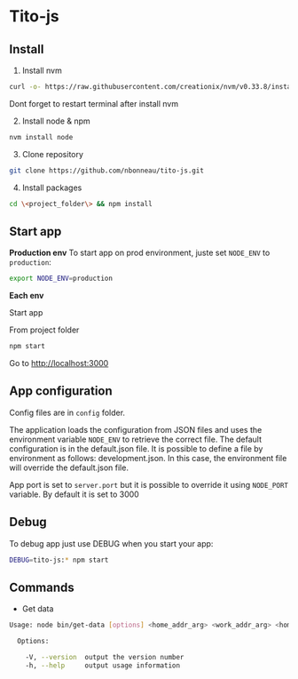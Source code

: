 # Tito-js

## Install

1. Install nvm

```bash
curl -o- https://raw.githubusercontent.com/creationix/nvm/v0.33.8/install.sh | bash
```

Dont forget to restart terminal after install nvm

2. Install node & npm

```bash
nvm install node
```

3. Clone repository

```bash
git clone https://github.com/nbonneau/tito-js.git
```

4. Install packages

```bash
cd \<project_folder\> && npm install
```

## Start app

__Production env__
To start app on prod environment, juste set `NODE_ENV` to `production`:

```bash
export NODE_ENV=production
```

__Each env__

Start app

From project folder

```bash
npm start
```

Go to [http://localhost:3000](http://localhost:3000)

## App configuration

Config files are in `config` folder.

The application loads the configuration from JSON files and uses the environment variable `NODE_ENV` to retrieve the correct file. The default configuration is in the default.json file. It is possible to define a file by environment as follows: development.json. In this case, the environment file will override the default.json file.

App port is set to `server.port` but it is possible to override it using `NODE_PORT` variable.
By default it is set to 3000

## Debug

To debug app just use DEBUG when you start your app:

```bash
DEBUG=tito-js:* npm start
```

## Commands

* Get data
```bash
Usage: node bin/get-data [options] <home_addr_arg> <work_addr_arg> <home_time_arg> <work_time_arg> <home_range_arg>

  Options:

    -V, --version  output the version number
    -h, --help     output usage information
```